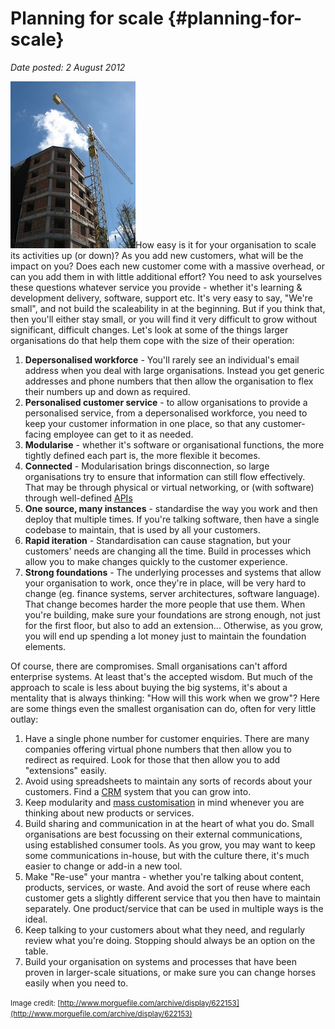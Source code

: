 # Planning for scale {#planning-for-scale}

_Date posted: 2 August 2012_

![Construction](./exportlc.php_files/construction_200.jpg)How easy is it for your organisation to scale its activities up (or down)? As you add new customers, what will be the impact on you? Does each new customer come with a massive overhead, or can you add them in with little additional effort? You need to ask yourselves these questions whatever service you provide - whether it's learning & development delivery, software, support etc. It's very easy to say, "We're small", and not build the scaleability in at the beginning. But if you think that, then you'll either stay small, or you will find it very difficult to grow without significant, difficult changes. Let's look at some of the things larger organisations do that help them cope with the size of their operation:

1.  **Depersonalised workforce** - You'll rarely see an individual's email address when you deal with large organisations. Instead you get generic addresses and phone numbers that then allow the organisation to flex their numbers up and down as required.
2.  **Personalised customer service** - to allow organisations to provide a personalised service, from a depersonalised workforce, you need to keep your customer information in one place, so that any customer-facing employee can get to it as needed.
3.  **Modularise** - whether it's software or organisational functions, the more tightly defined each part is, the more flexible it becomes.
4.  **Connected** - Modularisation brings disconnection, so large organisations try to ensure that information can still flow effectively. That may be through physical or virtual networking, or (with software) through well-defined [APIs](http://en.wikipedia.org/wiki/Application_programming_interface)
5.  **One source, many instances** - standardise the way you work and then deploy that multiple times. If you're talking software, then have a single codebase to maintain, that is used by all your customers.
6.  **Rapid iteration** - Standardisation can cause stagnation, but your customers' needs are changing all the time. Build in processes which allow you to make changes quickly to the customer experience.
7.  **Strong foundations** - The underlying processes and systems that allow your organisation to work, once they're in place, will be very hard to change (eg. finance systems, server architectures, software language). That change becomes harder the more people that use them. When you're building, make sure your foundations are strong enough, not just for the first floor, but also to add an extension... Otherwise, as you grow, you will end up spending a lot money just to maintain the foundation elements.

Of course, there are compromises. Small organisations can't afford enterprise systems. At least that's the accepted wisdom. But much of the approach to scale is less about buying the big systems, it's about a mentality that is always thinking: "How will this work when we grow"? Here are some things even the smallest organisation can do, often for very little outlay:

1.  Have a single phone number for customer enquiries. There are many companies offering virtual phone numbers that then allow you to redirect as required. Look for those that then allow you to add "extensions" easily.
2.  Avoid using spreadsheets to maintain any sorts of records about your customers. Find a [CRM](http://en.wikipedia.org/wiki/Customer_relationship_management) system that you can grow into.
3.  Keep modularity and [mass customisation](http://en.wikipedia.org/wiki/Mass_customization) in mind whenever you are thinking about new products or services.
4.  Build sharing and communication in at the heart of what you do. Small organisations are best focussing on their external communications, using established consumer tools. As you grow, you may want to keep some communications in-house, but with the culture there, it's much easier to change or add-in a new tool.
5.  Make "Re-use" your mantra - whether you're talking about content, products, services, or waste. And avoid the sort of reuse where each customer gets a slightly different service that you then have to maintain separately. One product/service that can be used in multiple ways is the ideal.
6.  Keep talking to your customers about what they need, and regularly review what you're doing. Stopping should always be an option on the table.
7.  Build your organisation on systems and processes that have been proven in larger-scale situations, or make sure you can change horses easily when you need to.

<small>Image credit: [http://www.morguefile.com/archive/display/622153](http://www.morguefile.com/archive/display/622153)</small>